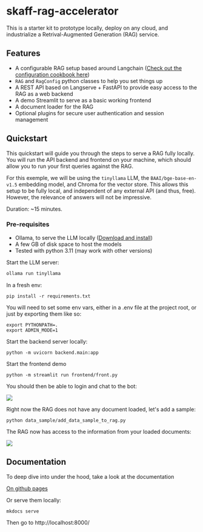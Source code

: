 # skaff-rag-accelerator

This is a starter kit to prototype locally, deploy on any cloud, and industrialize a Retrival-Augmented Generation (RAG) service.

## Features

- A configurable RAG setup based around Langchain ([Check out the configuration cookbook here](https://artefactory.github.io/skaff-rag-accelerator/cookbook/))
- `RAG` and `RagConfig` python classes to help you set things up
- A REST API based on Langserve + FastAPI to provide easy access to the RAG as a web backend
- A demo Streamlit to serve as a basic working frontend
- A document loader for the RAG
- Optional plugins for secure user authentication and session management

## Quickstart

This quickstart will guide you through the steps to serve a RAG fully locally. You will run the API backend and frontend on your machine, which should allow you to run your first queries against the RAG.

For this exemple, we will be using the `tinyllama` LLM, the `BAAI/bge-base-en-v1.5` embedding model, and Chroma for the vector store. This allows this setup to be fully local, and independent of any external API (and thus, free). However, the relevance of answers will not be impressive.

Duration: ~15 minutes.

### Pre-requisites

- Ollama, to serve the LLM locally ([Download and install](https://ollama.com/))
- A few GB of disk space to host the models
- Tested with python 3.11 (may work with other versions)

Start the LLM server:
```python
ollama run tinyllama
```

In a fresh env:
```shell
pip install -r requirements.txt
```

You will need to set some env vars, either in a .env file at the project root, or just by exporting them like so:
```shell
export PYTHONPATH=.
export ADMIN_MODE=1
```

Start the backend server locally:
```shell
python -m uvicorn backend.main:app
```

Start the frontend demo
```shell
python -m streamlit run frontend/front.py
```

You should then be able to login and chat to the bot:

![](docs/login_and_chat.gif)

Right now the RAG does not have any document loaded, let's add a sample:
```shell
python data_sample/add_data_sample_to_rag.py
```

The RAG now has access to the information from your loaded documents:

![](docs/query_with_knowledge.gif)

## Documentation

To deep dive into under the hood, take a look at the documentation

[On github pages](https://artefactory.github.io/skaff-rag-accelerator/)

Or serve them locally:
```shell
mkdocs serve
```
Then go to http://localhost:8000/
